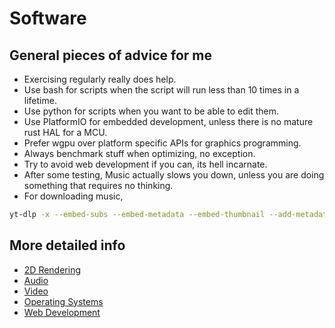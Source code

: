 # Software

## General pieces of advice for me

- Exercising regularly really does help.
- Use bash for scripts when the script will run less than 10 times in a lifetime.
- Use python for scripts when you want to be able to edit them.
- Use PlatformIO for embedded development, unless there is no mature rust HAL for a MCU.
- Prefer wgpu over platform specific APIs for graphics programming.
- Always benchmark stuff when optimizing, no exception.
- Try to avoid web development if you can, its hell incarnate.
- After some testing, Music actually slows you down, unless you are doing something that requires no thinking.
- For downloading music, 
```sh
yt-dlp -x --embed-subs --embed-metadata --embed-thumbnail --add-metadata "https://youtube.com/playlist?list=PLNPkZsUXzlEjvQemMGAnBifR4yNFO4dpb" -N 8 -I -1:-10:-1
```

## More detailed info

- [2D Rendering](./software/2d_rendering.md)
- [Audio](./software/audio.md)
- [Video](./software/video.md)
- [Operating Systems](./software/os.md)
- [Web Development](./software/web.md)
